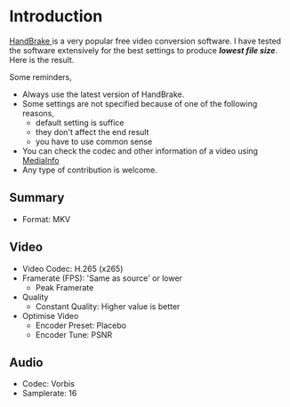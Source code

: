 # Introduction
[ HandBrake ]( https://handbrake.fr/ ) is a very popular free video conversion software. I have tested the software extensively for the best settings to produce _**lowest file size**_. Here is the result.

Some reminders,
- Always use the latest version of HandBrake.
- Some settings are not specified because of one of the following reasons,
  - default setting is suffice
  - they don't affect the end result
  - you have to use common sense
- You can check the codec and other information of a video using [ MediaInfo ]( https://mediaarea.net/en/MediaInfo )
- Any type of contribution is welcome.

## Summary
- Format: MKV

## Video
- Video Codec: H.265 (x265)
- Framerate (FPS): 'Same as source' or lower
  - Peak Framerate
- Quality
  - Constant Quality: Higher value is better
- Optimise Video
  - Encoder Preset: Placebo
  - Encoder Tune: PSNR

## Audio
- Codec: Vorbis
- Samplerate: 16
